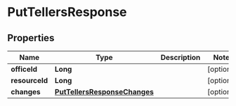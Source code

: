 # PutTellersResponse

## Properties
Name | Type | Description | Notes
------------ | ------------- | ------------- | -------------
**officeId** | **Long** |  |  [optional]
**resourceId** | **Long** |  |  [optional]
**changes** | [**PutTellersResponseChanges**](PutTellersResponseChanges.md) |  |  [optional]
